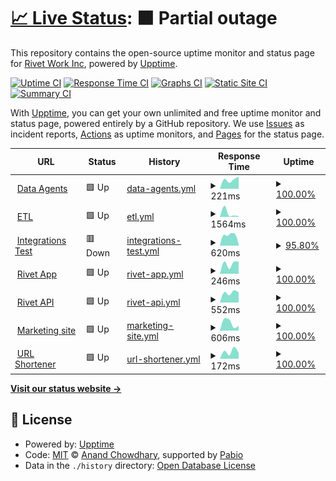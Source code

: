 # [📈 Live Status](https://RivetWork.github.io/uptime): <!--live status--> **🟧 Partial outage**

This repository contains the open-source uptime monitor and status page for [Rivet Work Inc](https://www.rivet.work), powered by [Upptime](https://github.com/upptime/upptime).

[![Uptime CI](https://github.com/RivetWork/uptime/workflows/Uptime%20CI/badge.svg)](https://github.com/RivetWork/uptime/actions?query=workflow%3A%22Uptime+CI%22)
[![Response Time CI](https://github.com/RivetWork/uptime/workflows/Response%20Time%20CI/badge.svg)](https://github.com/RivetWork/uptime/actions?query=workflow%3A%22Response+Time+CI%22)
[![Graphs CI](https://github.com/RivetWork/uptime/workflows/Graphs%20CI/badge.svg)](https://github.com/RivetWork/uptime/actions?query=workflow%3A%22Graphs+CI%22)
[![Static Site CI](https://github.com/RivetWork/uptime/workflows/Static%20Site%20CI/badge.svg)](https://github.com/RivetWork/uptime/actions?query=workflow%3A%22Static+Site+CI%22)
[![Summary CI](https://github.com/RivetWork/uptime/workflows/Summary%20CI/badge.svg)](https://github.com/RivetWork/uptime/actions?query=workflow%3A%22Summary+CI%22)

With [Upptime](https://upptime.js.org), you can get your own unlimited and free uptime monitor and status page, powered entirely by a GitHub repository. We use [Issues](https://github.com/RivetWork/uptime/issues) as incident reports, [Actions](https://github.com/RivetWork/uptime/actions) as uptime monitors, and [Pages](https://RivetWork.github.io/uptime) for the status page.

<!--start: status pages-->
<!-- This summary is generated by Upptime (https://github.com/upptime/upptime) -->
<!-- Do not edit this manually, your changes will be overwritten -->
<!-- prettier-ignore -->
| URL | Status | History | Response Time | Uptime |
| --- | ------ | ------- | ------------- | ------ |
| <img alt="" src="https://icons.duckduckgo.com/ip3/agent.rivet.work.ico" height="13"> [Data Agents](https://agent.rivet.work/ping) | 🟩 Up | [data-agents.yml](https://github.com/RivetWork/uptime/commits/HEAD/history/data-agents.yml) | <details><summary><img alt="Response time graph" src="./graphs/data-agents/response-time-week.png" height="20"> 221ms</summary><br><a href="https://RivetWork.github.io/uptime/history/data-agents"><img alt="Response time 221" src="https://img.shields.io/endpoint?url=https%3A%2F%2Fraw.githubusercontent.com%2FRivetWork%2Fuptime%2FHEAD%2Fapi%2Fdata-agents%2Fresponse-time.json"></a><br><a href="https://RivetWork.github.io/uptime/history/data-agents"><img alt="24-hour response time 221" src="https://img.shields.io/endpoint?url=https%3A%2F%2Fraw.githubusercontent.com%2FRivetWork%2Fuptime%2FHEAD%2Fapi%2Fdata-agents%2Fresponse-time-day.json"></a><br><a href="https://RivetWork.github.io/uptime/history/data-agents"><img alt="7-day response time 221" src="https://img.shields.io/endpoint?url=https%3A%2F%2Fraw.githubusercontent.com%2FRivetWork%2Fuptime%2FHEAD%2Fapi%2Fdata-agents%2Fresponse-time-week.json"></a><br><a href="https://RivetWork.github.io/uptime/history/data-agents"><img alt="30-day response time 221" src="https://img.shields.io/endpoint?url=https%3A%2F%2Fraw.githubusercontent.com%2FRivetWork%2Fuptime%2FHEAD%2Fapi%2Fdata-agents%2Fresponse-time-month.json"></a><br><a href="https://RivetWork.github.io/uptime/history/data-agents"><img alt="1-year response time 221" src="https://img.shields.io/endpoint?url=https%3A%2F%2Fraw.githubusercontent.com%2FRivetWork%2Fuptime%2FHEAD%2Fapi%2Fdata-agents%2Fresponse-time-year.json"></a></details> | <details><summary><a href="https://RivetWork.github.io/uptime/history/data-agents">100.00%</a></summary><a href="https://RivetWork.github.io/uptime/history/data-agents"><img alt="All-time uptime 100.00%" src="https://img.shields.io/endpoint?url=https%3A%2F%2Fraw.githubusercontent.com%2FRivetWork%2Fuptime%2FHEAD%2Fapi%2Fdata-agents%2Fuptime.json"></a><br><a href="https://RivetWork.github.io/uptime/history/data-agents"><img alt="24-hour uptime 100.00%" src="https://img.shields.io/endpoint?url=https%3A%2F%2Fraw.githubusercontent.com%2FRivetWork%2Fuptime%2FHEAD%2Fapi%2Fdata-agents%2Fuptime-day.json"></a><br><a href="https://RivetWork.github.io/uptime/history/data-agents"><img alt="7-day uptime 100.00%" src="https://img.shields.io/endpoint?url=https%3A%2F%2Fraw.githubusercontent.com%2FRivetWork%2Fuptime%2FHEAD%2Fapi%2Fdata-agents%2Fuptime-week.json"></a><br><a href="https://RivetWork.github.io/uptime/history/data-agents"><img alt="30-day uptime 100.00%" src="https://img.shields.io/endpoint?url=https%3A%2F%2Fraw.githubusercontent.com%2FRivetWork%2Fuptime%2FHEAD%2Fapi%2Fdata-agents%2Fuptime-month.json"></a><br><a href="https://RivetWork.github.io/uptime/history/data-agents"><img alt="1-year uptime 100.00%" src="https://img.shields.io/endpoint?url=https%3A%2F%2Fraw.githubusercontent.com%2FRivetWork%2Fuptime%2FHEAD%2Fapi%2Fdata-agents%2Fuptime-year.json"></a></details>
| <img alt="" src="https://icons.duckduckgo.com/ip3/etl.rivet.work.ico" height="13"> [ETL](https://etl.rivet.work/ping) | 🟩 Up | [etl.yml](https://github.com/RivetWork/uptime/commits/HEAD/history/etl.yml) | <details><summary><img alt="Response time graph" src="./graphs/etl/response-time-week.png" height="20"> 1564ms</summary><br><a href="https://RivetWork.github.io/uptime/history/etl"><img alt="Response time 1564" src="https://img.shields.io/endpoint?url=https%3A%2F%2Fraw.githubusercontent.com%2FRivetWork%2Fuptime%2FHEAD%2Fapi%2Fetl%2Fresponse-time.json"></a><br><a href="https://RivetWork.github.io/uptime/history/etl"><img alt="24-hour response time 1564" src="https://img.shields.io/endpoint?url=https%3A%2F%2Fraw.githubusercontent.com%2FRivetWork%2Fuptime%2FHEAD%2Fapi%2Fetl%2Fresponse-time-day.json"></a><br><a href="https://RivetWork.github.io/uptime/history/etl"><img alt="7-day response time 1564" src="https://img.shields.io/endpoint?url=https%3A%2F%2Fraw.githubusercontent.com%2FRivetWork%2Fuptime%2FHEAD%2Fapi%2Fetl%2Fresponse-time-week.json"></a><br><a href="https://RivetWork.github.io/uptime/history/etl"><img alt="30-day response time 1564" src="https://img.shields.io/endpoint?url=https%3A%2F%2Fraw.githubusercontent.com%2FRivetWork%2Fuptime%2FHEAD%2Fapi%2Fetl%2Fresponse-time-month.json"></a><br><a href="https://RivetWork.github.io/uptime/history/etl"><img alt="1-year response time 1564" src="https://img.shields.io/endpoint?url=https%3A%2F%2Fraw.githubusercontent.com%2FRivetWork%2Fuptime%2FHEAD%2Fapi%2Fetl%2Fresponse-time-year.json"></a></details> | <details><summary><a href="https://RivetWork.github.io/uptime/history/etl">100.00%</a></summary><a href="https://RivetWork.github.io/uptime/history/etl"><img alt="All-time uptime 100.00%" src="https://img.shields.io/endpoint?url=https%3A%2F%2Fraw.githubusercontent.com%2FRivetWork%2Fuptime%2FHEAD%2Fapi%2Fetl%2Fuptime.json"></a><br><a href="https://RivetWork.github.io/uptime/history/etl"><img alt="24-hour uptime 100.00%" src="https://img.shields.io/endpoint?url=https%3A%2F%2Fraw.githubusercontent.com%2FRivetWork%2Fuptime%2FHEAD%2Fapi%2Fetl%2Fuptime-day.json"></a><br><a href="https://RivetWork.github.io/uptime/history/etl"><img alt="7-day uptime 100.00%" src="https://img.shields.io/endpoint?url=https%3A%2F%2Fraw.githubusercontent.com%2FRivetWork%2Fuptime%2FHEAD%2Fapi%2Fetl%2Fuptime-week.json"></a><br><a href="https://RivetWork.github.io/uptime/history/etl"><img alt="30-day uptime 100.00%" src="https://img.shields.io/endpoint?url=https%3A%2F%2Fraw.githubusercontent.com%2FRivetWork%2Fuptime%2FHEAD%2Fapi%2Fetl%2Fuptime-month.json"></a><br><a href="https://RivetWork.github.io/uptime/history/etl"><img alt="1-year uptime 100.00%" src="https://img.shields.io/endpoint?url=https%3A%2F%2Fraw.githubusercontent.com%2FRivetWork%2Fuptime%2FHEAD%2Fapi%2Fetl%2Fuptime-year.json"></a></details>
| <img alt="" src="https://icons.duckduckgo.com/ip3/integration-test.api.rivet.work.ico" height="13"> [Integrations Test](https://integration-test.api.rivet.work/ping) | 🟥 Down | [integrations-test.yml](https://github.com/RivetWork/uptime/commits/HEAD/history/integrations-test.yml) | <details><summary><img alt="Response time graph" src="./graphs/integrations-test/response-time-week.png" height="20"> 620ms</summary><br><a href="https://RivetWork.github.io/uptime/history/integrations-test"><img alt="Response time 620" src="https://img.shields.io/endpoint?url=https%3A%2F%2Fraw.githubusercontent.com%2FRivetWork%2Fuptime%2FHEAD%2Fapi%2Fintegrations-test%2Fresponse-time.json"></a><br><a href="https://RivetWork.github.io/uptime/history/integrations-test"><img alt="24-hour response time 620" src="https://img.shields.io/endpoint?url=https%3A%2F%2Fraw.githubusercontent.com%2FRivetWork%2Fuptime%2FHEAD%2Fapi%2Fintegrations-test%2Fresponse-time-day.json"></a><br><a href="https://RivetWork.github.io/uptime/history/integrations-test"><img alt="7-day response time 620" src="https://img.shields.io/endpoint?url=https%3A%2F%2Fraw.githubusercontent.com%2FRivetWork%2Fuptime%2FHEAD%2Fapi%2Fintegrations-test%2Fresponse-time-week.json"></a><br><a href="https://RivetWork.github.io/uptime/history/integrations-test"><img alt="30-day response time 620" src="https://img.shields.io/endpoint?url=https%3A%2F%2Fraw.githubusercontent.com%2FRivetWork%2Fuptime%2FHEAD%2Fapi%2Fintegrations-test%2Fresponse-time-month.json"></a><br><a href="https://RivetWork.github.io/uptime/history/integrations-test"><img alt="1-year response time 620" src="https://img.shields.io/endpoint?url=https%3A%2F%2Fraw.githubusercontent.com%2FRivetWork%2Fuptime%2FHEAD%2Fapi%2Fintegrations-test%2Fresponse-time-year.json"></a></details> | <details><summary><a href="https://RivetWork.github.io/uptime/history/integrations-test">95.80%</a></summary><a href="https://RivetWork.github.io/uptime/history/integrations-test"><img alt="All-time uptime 95.80%" src="https://img.shields.io/endpoint?url=https%3A%2F%2Fraw.githubusercontent.com%2FRivetWork%2Fuptime%2FHEAD%2Fapi%2Fintegrations-test%2Fuptime.json"></a><br><a href="https://RivetWork.github.io/uptime/history/integrations-test"><img alt="24-hour uptime 95.80%" src="https://img.shields.io/endpoint?url=https%3A%2F%2Fraw.githubusercontent.com%2FRivetWork%2Fuptime%2FHEAD%2Fapi%2Fintegrations-test%2Fuptime-day.json"></a><br><a href="https://RivetWork.github.io/uptime/history/integrations-test"><img alt="7-day uptime 95.80%" src="https://img.shields.io/endpoint?url=https%3A%2F%2Fraw.githubusercontent.com%2FRivetWork%2Fuptime%2FHEAD%2Fapi%2Fintegrations-test%2Fuptime-week.json"></a><br><a href="https://RivetWork.github.io/uptime/history/integrations-test"><img alt="30-day uptime 95.80%" src="https://img.shields.io/endpoint?url=https%3A%2F%2Fraw.githubusercontent.com%2FRivetWork%2Fuptime%2FHEAD%2Fapi%2Fintegrations-test%2Fuptime-month.json"></a><br><a href="https://RivetWork.github.io/uptime/history/integrations-test"><img alt="1-year uptime 95.80%" src="https://img.shields.io/endpoint?url=https%3A%2F%2Fraw.githubusercontent.com%2FRivetWork%2Fuptime%2FHEAD%2Fapi%2Fintegrations-test%2Fuptime-year.json"></a></details>
| <img alt="" src="https://icons.duckduckgo.com/ip3/app.rivet.work.ico" height="13"> [Rivet App](https://app.rivet.work) | 🟩 Up | [rivet-app.yml](https://github.com/RivetWork/uptime/commits/HEAD/history/rivet-app.yml) | <details><summary><img alt="Response time graph" src="./graphs/rivet-app/response-time-week.png" height="20"> 246ms</summary><br><a href="https://RivetWork.github.io/uptime/history/rivet-app"><img alt="Response time 246" src="https://img.shields.io/endpoint?url=https%3A%2F%2Fraw.githubusercontent.com%2FRivetWork%2Fuptime%2FHEAD%2Fapi%2Frivet-app%2Fresponse-time.json"></a><br><a href="https://RivetWork.github.io/uptime/history/rivet-app"><img alt="24-hour response time 246" src="https://img.shields.io/endpoint?url=https%3A%2F%2Fraw.githubusercontent.com%2FRivetWork%2Fuptime%2FHEAD%2Fapi%2Frivet-app%2Fresponse-time-day.json"></a><br><a href="https://RivetWork.github.io/uptime/history/rivet-app"><img alt="7-day response time 246" src="https://img.shields.io/endpoint?url=https%3A%2F%2Fraw.githubusercontent.com%2FRivetWork%2Fuptime%2FHEAD%2Fapi%2Frivet-app%2Fresponse-time-week.json"></a><br><a href="https://RivetWork.github.io/uptime/history/rivet-app"><img alt="30-day response time 246" src="https://img.shields.io/endpoint?url=https%3A%2F%2Fraw.githubusercontent.com%2FRivetWork%2Fuptime%2FHEAD%2Fapi%2Frivet-app%2Fresponse-time-month.json"></a><br><a href="https://RivetWork.github.io/uptime/history/rivet-app"><img alt="1-year response time 246" src="https://img.shields.io/endpoint?url=https%3A%2F%2Fraw.githubusercontent.com%2FRivetWork%2Fuptime%2FHEAD%2Fapi%2Frivet-app%2Fresponse-time-year.json"></a></details> | <details><summary><a href="https://RivetWork.github.io/uptime/history/rivet-app">100.00%</a></summary><a href="https://RivetWork.github.io/uptime/history/rivet-app"><img alt="All-time uptime 100.00%" src="https://img.shields.io/endpoint?url=https%3A%2F%2Fraw.githubusercontent.com%2FRivetWork%2Fuptime%2FHEAD%2Fapi%2Frivet-app%2Fuptime.json"></a><br><a href="https://RivetWork.github.io/uptime/history/rivet-app"><img alt="24-hour uptime 100.00%" src="https://img.shields.io/endpoint?url=https%3A%2F%2Fraw.githubusercontent.com%2FRivetWork%2Fuptime%2FHEAD%2Fapi%2Frivet-app%2Fuptime-day.json"></a><br><a href="https://RivetWork.github.io/uptime/history/rivet-app"><img alt="7-day uptime 100.00%" src="https://img.shields.io/endpoint?url=https%3A%2F%2Fraw.githubusercontent.com%2FRivetWork%2Fuptime%2FHEAD%2Fapi%2Frivet-app%2Fuptime-week.json"></a><br><a href="https://RivetWork.github.io/uptime/history/rivet-app"><img alt="30-day uptime 100.00%" src="https://img.shields.io/endpoint?url=https%3A%2F%2Fraw.githubusercontent.com%2FRivetWork%2Fuptime%2FHEAD%2Fapi%2Frivet-app%2Fuptime-month.json"></a><br><a href="https://RivetWork.github.io/uptime/history/rivet-app"><img alt="1-year uptime 100.00%" src="https://img.shields.io/endpoint?url=https%3A%2F%2Fraw.githubusercontent.com%2FRivetWork%2Fuptime%2FHEAD%2Fapi%2Frivet-app%2Fuptime-year.json"></a></details>
| <img alt="" src="https://icons.duckduckgo.com/ip3/api.rivet.work.ico" height="13"> [Rivet API](https://api.rivet.work/ping) | 🟩 Up | [rivet-api.yml](https://github.com/RivetWork/uptime/commits/HEAD/history/rivet-api.yml) | <details><summary><img alt="Response time graph" src="./graphs/rivet-api/response-time-week.png" height="20"> 552ms</summary><br><a href="https://RivetWork.github.io/uptime/history/rivet-api"><img alt="Response time 552" src="https://img.shields.io/endpoint?url=https%3A%2F%2Fraw.githubusercontent.com%2FRivetWork%2Fuptime%2FHEAD%2Fapi%2Frivet-api%2Fresponse-time.json"></a><br><a href="https://RivetWork.github.io/uptime/history/rivet-api"><img alt="24-hour response time 552" src="https://img.shields.io/endpoint?url=https%3A%2F%2Fraw.githubusercontent.com%2FRivetWork%2Fuptime%2FHEAD%2Fapi%2Frivet-api%2Fresponse-time-day.json"></a><br><a href="https://RivetWork.github.io/uptime/history/rivet-api"><img alt="7-day response time 552" src="https://img.shields.io/endpoint?url=https%3A%2F%2Fraw.githubusercontent.com%2FRivetWork%2Fuptime%2FHEAD%2Fapi%2Frivet-api%2Fresponse-time-week.json"></a><br><a href="https://RivetWork.github.io/uptime/history/rivet-api"><img alt="30-day response time 552" src="https://img.shields.io/endpoint?url=https%3A%2F%2Fraw.githubusercontent.com%2FRivetWork%2Fuptime%2FHEAD%2Fapi%2Frivet-api%2Fresponse-time-month.json"></a><br><a href="https://RivetWork.github.io/uptime/history/rivet-api"><img alt="1-year response time 552" src="https://img.shields.io/endpoint?url=https%3A%2F%2Fraw.githubusercontent.com%2FRivetWork%2Fuptime%2FHEAD%2Fapi%2Frivet-api%2Fresponse-time-year.json"></a></details> | <details><summary><a href="https://RivetWork.github.io/uptime/history/rivet-api">100.00%</a></summary><a href="https://RivetWork.github.io/uptime/history/rivet-api"><img alt="All-time uptime 100.00%" src="https://img.shields.io/endpoint?url=https%3A%2F%2Fraw.githubusercontent.com%2FRivetWork%2Fuptime%2FHEAD%2Fapi%2Frivet-api%2Fuptime.json"></a><br><a href="https://RivetWork.github.io/uptime/history/rivet-api"><img alt="24-hour uptime 100.00%" src="https://img.shields.io/endpoint?url=https%3A%2F%2Fraw.githubusercontent.com%2FRivetWork%2Fuptime%2FHEAD%2Fapi%2Frivet-api%2Fuptime-day.json"></a><br><a href="https://RivetWork.github.io/uptime/history/rivet-api"><img alt="7-day uptime 100.00%" src="https://img.shields.io/endpoint?url=https%3A%2F%2Fraw.githubusercontent.com%2FRivetWork%2Fuptime%2FHEAD%2Fapi%2Frivet-api%2Fuptime-week.json"></a><br><a href="https://RivetWork.github.io/uptime/history/rivet-api"><img alt="30-day uptime 100.00%" src="https://img.shields.io/endpoint?url=https%3A%2F%2Fraw.githubusercontent.com%2FRivetWork%2Fuptime%2FHEAD%2Fapi%2Frivet-api%2Fuptime-month.json"></a><br><a href="https://RivetWork.github.io/uptime/history/rivet-api"><img alt="1-year uptime 100.00%" src="https://img.shields.io/endpoint?url=https%3A%2F%2Fraw.githubusercontent.com%2FRivetWork%2Fuptime%2FHEAD%2Fapi%2Frivet-api%2Fuptime-year.json"></a></details>
| <img alt="" src="https://icons.duckduckgo.com/ip3/rivet.work.ico" height="13"> [Marketing site](https://rivet.work) | 🟩 Up | [marketing-site.yml](https://github.com/RivetWork/uptime/commits/HEAD/history/marketing-site.yml) | <details><summary><img alt="Response time graph" src="./graphs/marketing-site/response-time-week.png" height="20"> 606ms</summary><br><a href="https://RivetWork.github.io/uptime/history/marketing-site"><img alt="Response time 606" src="https://img.shields.io/endpoint?url=https%3A%2F%2Fraw.githubusercontent.com%2FRivetWork%2Fuptime%2FHEAD%2Fapi%2Fmarketing-site%2Fresponse-time.json"></a><br><a href="https://RivetWork.github.io/uptime/history/marketing-site"><img alt="24-hour response time 606" src="https://img.shields.io/endpoint?url=https%3A%2F%2Fraw.githubusercontent.com%2FRivetWork%2Fuptime%2FHEAD%2Fapi%2Fmarketing-site%2Fresponse-time-day.json"></a><br><a href="https://RivetWork.github.io/uptime/history/marketing-site"><img alt="7-day response time 606" src="https://img.shields.io/endpoint?url=https%3A%2F%2Fraw.githubusercontent.com%2FRivetWork%2Fuptime%2FHEAD%2Fapi%2Fmarketing-site%2Fresponse-time-week.json"></a><br><a href="https://RivetWork.github.io/uptime/history/marketing-site"><img alt="30-day response time 606" src="https://img.shields.io/endpoint?url=https%3A%2F%2Fraw.githubusercontent.com%2FRivetWork%2Fuptime%2FHEAD%2Fapi%2Fmarketing-site%2Fresponse-time-month.json"></a><br><a href="https://RivetWork.github.io/uptime/history/marketing-site"><img alt="1-year response time 606" src="https://img.shields.io/endpoint?url=https%3A%2F%2Fraw.githubusercontent.com%2FRivetWork%2Fuptime%2FHEAD%2Fapi%2Fmarketing-site%2Fresponse-time-year.json"></a></details> | <details><summary><a href="https://RivetWork.github.io/uptime/history/marketing-site">100.00%</a></summary><a href="https://RivetWork.github.io/uptime/history/marketing-site"><img alt="All-time uptime 100.00%" src="https://img.shields.io/endpoint?url=https%3A%2F%2Fraw.githubusercontent.com%2FRivetWork%2Fuptime%2FHEAD%2Fapi%2Fmarketing-site%2Fuptime.json"></a><br><a href="https://RivetWork.github.io/uptime/history/marketing-site"><img alt="24-hour uptime 100.00%" src="https://img.shields.io/endpoint?url=https%3A%2F%2Fraw.githubusercontent.com%2FRivetWork%2Fuptime%2FHEAD%2Fapi%2Fmarketing-site%2Fuptime-day.json"></a><br><a href="https://RivetWork.github.io/uptime/history/marketing-site"><img alt="7-day uptime 100.00%" src="https://img.shields.io/endpoint?url=https%3A%2F%2Fraw.githubusercontent.com%2FRivetWork%2Fuptime%2FHEAD%2Fapi%2Fmarketing-site%2Fuptime-week.json"></a><br><a href="https://RivetWork.github.io/uptime/history/marketing-site"><img alt="30-day uptime 100.00%" src="https://img.shields.io/endpoint?url=https%3A%2F%2Fraw.githubusercontent.com%2FRivetWork%2Fuptime%2FHEAD%2Fapi%2Fmarketing-site%2Fuptime-month.json"></a><br><a href="https://RivetWork.github.io/uptime/history/marketing-site"><img alt="1-year uptime 100.00%" src="https://img.shields.io/endpoint?url=https%3A%2F%2Fraw.githubusercontent.com%2FRivetWork%2Fuptime%2FHEAD%2Fapi%2Fmarketing-site%2Fuptime-year.json"></a></details>
| <img alt="" src="https://icons.duckduckgo.com/ip3/rivt.cc.ico" height="13"> [URL Shortener](https://rivt.cc/ping) | 🟩 Up | [url-shortener.yml](https://github.com/RivetWork/uptime/commits/HEAD/history/url-shortener.yml) | <details><summary><img alt="Response time graph" src="./graphs/url-shortener/response-time-week.png" height="20"> 172ms</summary><br><a href="https://RivetWork.github.io/uptime/history/url-shortener"><img alt="Response time 172" src="https://img.shields.io/endpoint?url=https%3A%2F%2Fraw.githubusercontent.com%2FRivetWork%2Fuptime%2FHEAD%2Fapi%2Furl-shortener%2Fresponse-time.json"></a><br><a href="https://RivetWork.github.io/uptime/history/url-shortener"><img alt="24-hour response time 172" src="https://img.shields.io/endpoint?url=https%3A%2F%2Fraw.githubusercontent.com%2FRivetWork%2Fuptime%2FHEAD%2Fapi%2Furl-shortener%2Fresponse-time-day.json"></a><br><a href="https://RivetWork.github.io/uptime/history/url-shortener"><img alt="7-day response time 172" src="https://img.shields.io/endpoint?url=https%3A%2F%2Fraw.githubusercontent.com%2FRivetWork%2Fuptime%2FHEAD%2Fapi%2Furl-shortener%2Fresponse-time-week.json"></a><br><a href="https://RivetWork.github.io/uptime/history/url-shortener"><img alt="30-day response time 172" src="https://img.shields.io/endpoint?url=https%3A%2F%2Fraw.githubusercontent.com%2FRivetWork%2Fuptime%2FHEAD%2Fapi%2Furl-shortener%2Fresponse-time-month.json"></a><br><a href="https://RivetWork.github.io/uptime/history/url-shortener"><img alt="1-year response time 172" src="https://img.shields.io/endpoint?url=https%3A%2F%2Fraw.githubusercontent.com%2FRivetWork%2Fuptime%2FHEAD%2Fapi%2Furl-shortener%2Fresponse-time-year.json"></a></details> | <details><summary><a href="https://RivetWork.github.io/uptime/history/url-shortener">100.00%</a></summary><a href="https://RivetWork.github.io/uptime/history/url-shortener"><img alt="All-time uptime 100.00%" src="https://img.shields.io/endpoint?url=https%3A%2F%2Fraw.githubusercontent.com%2FRivetWork%2Fuptime%2FHEAD%2Fapi%2Furl-shortener%2Fuptime.json"></a><br><a href="https://RivetWork.github.io/uptime/history/url-shortener"><img alt="24-hour uptime 100.00%" src="https://img.shields.io/endpoint?url=https%3A%2F%2Fraw.githubusercontent.com%2FRivetWork%2Fuptime%2FHEAD%2Fapi%2Furl-shortener%2Fuptime-day.json"></a><br><a href="https://RivetWork.github.io/uptime/history/url-shortener"><img alt="7-day uptime 100.00%" src="https://img.shields.io/endpoint?url=https%3A%2F%2Fraw.githubusercontent.com%2FRivetWork%2Fuptime%2FHEAD%2Fapi%2Furl-shortener%2Fuptime-week.json"></a><br><a href="https://RivetWork.github.io/uptime/history/url-shortener"><img alt="30-day uptime 100.00%" src="https://img.shields.io/endpoint?url=https%3A%2F%2Fraw.githubusercontent.com%2FRivetWork%2Fuptime%2FHEAD%2Fapi%2Furl-shortener%2Fuptime-month.json"></a><br><a href="https://RivetWork.github.io/uptime/history/url-shortener"><img alt="1-year uptime 100.00%" src="https://img.shields.io/endpoint?url=https%3A%2F%2Fraw.githubusercontent.com%2FRivetWork%2Fuptime%2FHEAD%2Fapi%2Furl-shortener%2Fuptime-year.json"></a></details>

<!--end: status pages-->

[**Visit our status website →**](https://RivetWork.github.io/uptime)

## 📄 License

- Powered by: [Upptime](https://github.com/upptime/upptime)
- Code: [MIT](./LICENSE) © [Anand Chowdhary](https://anandchowdhary.com), supported by [Pabio](https://pabio.com)
- Data in the `./history` directory: [Open Database License](https://opendatacommons.org/licenses/odbl/1-0/)
